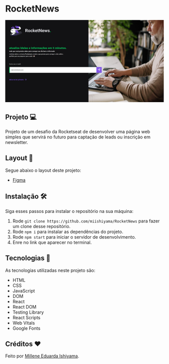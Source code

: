 # RocketNews
![preview](./preview/RocketNews.png)

## Projeto 💻
Projeto de um desafio da Rocketseat de desenvolver uma página web simples que servirá no futuro para captação de leads ou inscrição em newsletter.

## Layout 🔖
Segue abaixo o layout deste projeto:
- [Figma](https://www.figma.com/file/WfUg3p2NSvlfkLWKmPgZ6T/DD-%2F-RocketNews-(Copy)?t=1SunY75WuVfzpP5g-6)

## Instalação 🛠
Siga esses passos para instalar o repositório na sua máquina:
1. Rode `git clone https://github.com/miishiyama/RocketNews` para fazer um clone desse repositório.
2. Rode `npm i` para instalar as dependências do projeto.
3. Rode `npm start` para iniciar o servidor de desenvolvimento.
4. Enre no link que aparecer no terminal.

## Tecnologias 🚀
As tecnologias utilizadas neste projeto são:
- HTML
- CSS
- JavaScript
- DOM
- React
- React DOM
- Testing Library
- React Scripts
- Web Vitals
- Google Fonts

## Créditos ❤️
Feito por [Millene Eduarda Ishiyama](https://github.com/miishiyama/).
